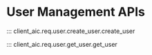 # User Management APIs

::: client_aic.req.user.create_user.create_user

::: client_aic.req.user.get_user.get_user
